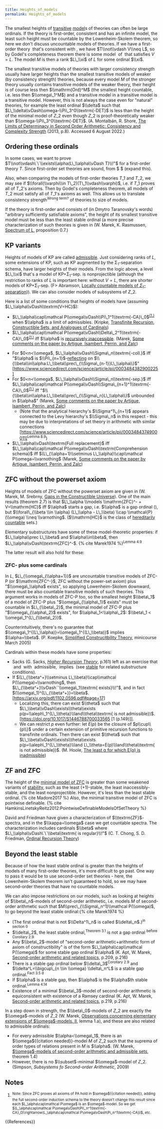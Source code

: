 ```yaml
---
title: Heights_of_models
permalink: Heights_of_models
---
```


The smallest heights of [transitive](Transitive "Transitive") [model](Model "Model")s of theories can often be large ordinals. If the theory is first-order, consistent and has an infinite model, the least such height must be countable by the Lowenheim-Skolem theorem, so here we don't discuss uncountable models of theories. If we have a first-order theory <math>T</math> that's consistent with <math>V=L</math>, we have $T\\not\\vdash V\\neq L$, so by Godel's completeness theorem there is some model <math>M</math> of <math>T</math> that satisfies $V=L$. The model $M$ is then a rank $L\_\\xi$ of $L$ for some ordinal $\\xi$.

The smallest transitive models of theories with larger consistency strength usually have larger heights than the smallest transitive models of weaker (by consistency strength) theories, because every model $M$ of the stronger theory usually contains transitive models of the weaker theory, their height is of course less then $\\mathrm{Ord}^M$ (the smallest height countable, i.e. less then $\\omega\_1^M$) and a transitive model in a transitive model is a transitive model. However, this is not always the case even for "natural" theories, for example the least ordinal $\\delta$ such that $L\_\\delta\\vDash\\omega-\\Pi\_3^0\\textrm{-DET}$ is less than the height of the minimal model of $Z\_2$ even though $Z\_2$ is proof-theoretically weaker than $\\omega-\\Pi\_3^0\\textrm{-DET}$. (A. Montalbán, R. Shore, [The Limits of Determinacy in Second Order Arithmetic: Consistency and Complexity Strength](https://citeseerx.ist.psu.edu/viewdoc/download?doi=10.1.1.298.7514&rep=rep1&type=pdf) (2013, p.8). Accessed 6 August 2022.)
## Ordering these ordinals
In some cases, we want to prove $T\\not\\vdash\`\`\\exists\\alpha(L\_\\alpha\\vDash T)\\!"$ for a first-order theory $T$. Since first-order set theories are sound<!--http://people.umass.edu/partee/726\_04/lectures/Lecture7\_Model\_theory\_expanded.pdf, but is this just about predicate logic?-->, from $ $ (expand this).

Also, when comparing the models of first-order theories $T\_1$ and $T\_2$, we may see if $\\forall(\\varphi\\in T\_2)(T\_1\\vdash\\varphi)$, i.e. if $T\_1$ proves all of $T\_2$'s axioms. Then by Godel's completeness theorem, all models of $T\_2$ must satisfy all of $T\_1$'s axioms as well. This allows us to translate consistency strength<sup>Wrong term?</sup> of theories to size of models.

If the theory is first-order and consists of (in Dmytro Taranovsky's words) "arbitrary sufficiently satisfiable axioms", the height of its smallest transitive model must be less than the least stable ordinal<!--Taranovsky, "Ordinal Notation", section 6.2--> (a more precise characterization of such theories is given in (W. Marek, K. Rasmussen, [Spectrum of L](http://pldml.icm.edu.pl/pldml/element/bwmeta1.element.zamlynska-1afccedc-bd3e-45b8-a2f9-3cbb4c6000bb/c/rm21101.pdf), proposition 0.7.)

## KP variants
Heights of models of KP are called [admissible](Admissible "Admissible"). Just considering ranks of $L$, some extensions of KP, such as KP augmented by the Σ<sub>1</sub>-separation schema, have larger heights of their models. From the logic above, a level $L\_\\xi$ that's a model of KP+Σ<sub>1</sub>-sep. is nonprojectible (although the restriction to ranks of $L$ is important here: without $V=L$, there are shorter models of KP+&Sigma;<sub>1</sub>-sep. (F> Abramson, [Locally countable models of $\Sigma_1$-separation]( https://www.cambridge.org/core/journals/journal-of-symbolic-logic/article/abs/locally-countable-models-of-1separation/28D83F60A5B1D067E7726C464BD78A66))). We can also consider models of subsystems of $Z\_2$.

Here is a list of some conditions that heights of models have (assuming $L\_\\alpha\\vDash\\textrm{V=HC}$):
<!--*$L\_\\alpha\\cap\\mathcal P\\omega\\vDash\\Delta\_1^1\\textrm{-CA}\_0$ when $\\alpha$ is admissible. [https://www.amazon.com/Subsystems-Second-Order-Arithmetic-Perspectives/dp/0521150140]<sup>Claimed on p.293 to follow from (relativization of theorem using proof of) theorem VII.5.17</sup>-->
-   $L\_\\alpha\\cap\\mathcal P\\omega\\vDash\\Pi\_1^1\\textrm{-CA}\_0$<sup>[(1.)](#induction "#induction")</sup> when $\\alpha$ is a limit of admissibles. (Kripke, [Transfinite Recursion, Constructible Sets, and Analogues of Cardinals](http://saulkripkecenter.org/wp-content/uploads/2019/03/Transfinite-Recursion-Constructible-Sets-and-Analogues-of-Cardinals-PUBLIC.pdf#page=12))
-   $L\_\\alpha\\cap\\mathcal P\\omega\\vDash\\Delta\_2^1\\textrm{-CA}\_0$<sup>[(1.)](#induction "#induction")</sup> iff $\\alpha$ is [recursively inaccessible](Admissible "Admissible"). (Marek, [Some comments on the paper by Artigue, Isambert, Perrin, and Zalc](http://matwbn.icm.edu.pl/ksiazki/fm/fm101/fm101120.pdf))
<!--*$L\_\\alpha\\cap\\mathcal P\\omega\\vDash\\Delta\_{n+1}^1\\textrm{-CA}\_0$ when $\\alpha$'s $\\Delta\_n$-projectum is greater than $\\alpha$. [https://www.amazon.com/Subsystems-Second-Order-Arithmetic-Perspectives/dp/0521150140]<sup>Claimed on p.293 to follow from (relativization of theorem using proof of) theorem VII.5.17</sup>-->
-   For $0<n<\\omega$, $L\_\\alpha\\vDash\\Sigma\_n\\textrm{-coll.}$ iff "$\\alpha$ is $\\Pi\_{n+1}$-[reflecting](Reflecting_ordinal "Reflecting ordinal") on $\\{\\beta\\in\\alpha:L\_\\beta\\prec\_{\\Sigma\_{n-1}}L\_\\alpha\\}$" [https://www.sciencedirect.com/science/article/pii/0003484382900225]
-   For $0<n<\\omega$, $L\_\\alpha\\vDash\\Sigma\_n\\textrm{-sep.}$ iff $L\_\\alpha\\cap\\mathcal P\\omega\\vDash\\Sigma\_{n+1}^1\\textrm{-CA}\_0$<sup>[(1.)](#induction "#induction")</sup> iff "$\\{\\beta\\in\\alpha:L\_\\beta\\prec\_{\\Sigma\_n}L\_\\alpha\\}$ unbounded in $\\alpha$" (Marek, [Some comments on the paper by Artigue, Isambert, Perrin, and Zalc](http://matwbn.icm.edu.pl/ksiazki/fm/fm101/fm101120.pdf))
    -   (Note that the analytical hierarchy's $\\Sigma^1\_{n+1}$ appears connected to the Levy hierarchy's $\\Sigma\_n$ in this respect - this may be due to interpretations of set theory in arithmetic with similar connections [https://www.sciencedirect.com/science/article/pii/0003484374900011]<sup>Lemma 8.9</sup>)
-   $L\_\\alpha\\vDash\\textrm{Full replacement}$ iff $L\_\\alpha\\cap\\mathcal P\\omega\\vDash\\textrm{Comprehension schema}$ iff $(L\_{\\alpha+1}\\setminus L\_\\alpha)\\cap\\mathcal P\\omega=\\varnothing$ (Marek, [Some comments on the paper by Artigue, Isambert, Perrin, and Zalc](http://matwbn.icm.edu.pl/ksiazki/fm/fm101/fm101120.pdf))

<!--For the least such heights of models, Simpson2009 has some results connecting theories of arithmetic and set theories (table here?)-->

## ZFC without the powerset axiom
Heights of models of ZFC without the powerset axiom are given in (W. Marek, M. Srebrny, [Gaps in the Constructible Universe](https://web.archive.org/web/20210903025814/https://core.ac.uk/download/pdf/81133582.pdf)). One of the main results (theorem 2.7) is that $L\_\\alpha \\models \\mathrm{ZFC}^- + V=\\mathrm{HC}$ iff $\\alpha$ starts a gap, i.e. $\\alpha$ is a gap ordinal (<math>(L\_{\\alpha+1} - L\_\\alpha) \\cap \\mathcal{P} (\\omega) = \\varnothing</math>), but $\\forall\_{\\beta \\in \\alpha} (L\_\\alpha - L\_\\beta) \\cap \\mathcal{P} (\\omega) \\neq \\varnothing$. ($\\mathrm{HC}$ is the class of [hereditarily countable](Hereditary_cardinality "Hereditary cardinality") sets.)

Elementary substructures have some of these model-theoretic properties: if $L\_\\alpha\\prec L\_\\beta$ and $\\alpha\\in\\beta$, then $L\_\\alpha\\vDash\\textrm{ZFC}^-$. {% cite Marek1974 %}<sup>Lemma 4.9</sup>

The latter result will also hold for these:
### ZFC- plus some cardinals
In $L$, $L\_{\\omega\_{\\alpha+1}}$ are uncountable transitive models of ZFC-P (or $\\mathrm{ZFC^-}$, ZFC without the power-set axiom) plus "$\\omega\_\\alpha$ exists", so applying Lowenheim-Skolem downward, there must be also countable transitive models of such theories. This argument works in models of ZFC-P too, so the smallest height $\\beta\_1$ of a model of ZFC-P plus "$\\omega\_{\\alpha\_1}$ exists" must be countable in $L\_{\\beta\_2}$, the minimal model of ZFC-P plus "$\\omega\_{\\alpha\_2}$ exists", for $\\alpha\_1<\\alpha\_2$: $\\beta\_1 < \\omega\_1^{L\_{\\beta\_2}}$.

Counterintuitively, there's no guarantee that $\\omega\_1^{(L\_\\alpha)}=\\omega\_1^{(L\_\\beta)}$ implies $\\alpha=\\beta$. (P. Koepke, [Simplified Construcitbility Theory](https://web.archive.org/web/20210506223436/https://math.uni-bonn.de/people/koepke/Preprints/Simplified_constructibility_theory_minicourse_Helsinki.pdf#page=21), minicourse March 2005)

Cardinals within these models have some properties:
-   Sacks (G. Sacks, [*Higher Recursion Theory*](https://projecteuclid.org/ebook/Download?urlId=pl%2F1235422639&isFullBook=False), p.161) left as an exercise that <math>\\alpha</math> and <math>\\beta</math> with <math>\\alpha</math> admissible, <math>L\_\\alpha\\vDash``\\beta\\textrm{ is a cardinal} >ω\\!"</math> implies <math>L\_\\beta\\prec\_{\\Sigma\_1}L\_\\alpha</math> (see [stable](Stable "Stable") for related substructure conditions).
-   If $(L\_{\\beta^+}\\setminus L\_\\beta)\\cap\\mathcal P(\\omega)=\\varnothing$, then $L\_{\\beta^+}\\vDash``\\omega\_1\\textrm{ exists}\\!"$, and in fact $(\\omega\_1)^{L\_{\\beta^+}}=\\beta$. [https://arxiv.org/pdf/1102.0596.pdf#page=17]
    -   Localizing this, there can exist $\\theta$ such that $L\_\\beta\\vDash\\exists\\theta\\exists p(p=\\aleph\_1^{L\_\\theta}\\land\\theta\\textrm{ is not admissible})$. [https://doi.org/10.1017/S1446788700033565 <nowiki>[</nowiki>1 (p.149)<nowiki>]</nowiki>].
    -   We can restrict $p$ even further: let $E(p)$ be the closure of $p\\cup\\{p\\}$ under a certain extension of primitive recursion functions to transfinite ordinals. Then there can exist $\\theta$ such that $L\_\\beta\\vDash\\exists\\theta\\exists p(p=\\aleph\_1^{L\_\\theta}\\land L\_\\theta=E(p)\\land\\theta\\textrm{ is not admissible})$. (M. Hoole, [The least α for which E(α) is inadmissible](https://www.cambridge.org/core/services/aop-cambridge-core/content/view/A5F4CBD9F8E256839957532C2D7F9391/S1446788700033565a.pdf/least\_for\_which\_e\_is\_inadmissible.pdf#page=7))

## ZF and ZFC
The height of the [minimal model of ZFC](ZFC#Minimal\_transitive\_model\_of\_.24.5Ctext.7BZFC.7D.24 "ZFC#Minimal\_transitive\_model\_of\_.24.5Ctext.7BZFC.7D.24") is greater than some weakened variants of [stability](Stable "Stable"), such as the least (+1)-stable, the least inaccessibly-stable, and the least nonprojectible. However, it's less than the least stable ordinal. {% cite Madore2017 %} Also, the minimal transitive model of ZFC is pointwise definable. {% cite HamkinsLinetskyReitz2012:PointwiseDefinableModelsOfSetTheory %}

David and Friedman have given a characterization of $\\textrm{ZF}$-spectra, and in the $\\kappa=\\omega$ case we get countable spectra. The characterization includes cardinals $\\beta$ where $L\_\\alpha\\vDash\`\`\\beta\\textrm{ is regular}\\!"$ (C. T. Chong, S. D. Friedman, [Ordinal Recursion Theory](https://arxiv.org/pdf/math/9609203.pdf#page=20))

## Beyond the least stable
Because of how the least stable ordinal is greater than the heights of models of many first-order theories, it's more difficult to go past. One way to pass it would be to use second-order set theories - here, the Lowenheim-Skolem theorem isn't guaranteed to hold, so we may have second-order theories that have no countable models.

We can also impose restrictions on our models, such as looking at heights of $\\beta\_n$-models of second-order arithmetic, i.e. models $M$ of second-order arithmetic such that $M\\prec\_{\\Sigma\_n^1}\\mathcal P(\\omega)$, to go beyond the least stable ordinal:{% cite Marek1974 %}
-    (The first ordinal that is not $\\Delta^1\_n$ is called $\\delta\_n$.)<sup>in section 0</sup>
-    $\\delta\_2$, the least stable ordinal,<sup>Theorem 3.1</sup> is not a gap ordinal <sup>before Corollary 2.9</sup>
-    Any $\\beta\_2$-model of "second-order arithmetic+arithmetic form of axiom of constructibility" is of the form $L\_\\alpha\\cap\\mathcal P(\\omega)$ for some stable gap ordinal $\\alpha$ (K. Apt, W. Marek, [Second-order arithmetic and related topics](https://www.sciencedirect.com/science/article/pii/0003484374900011), p.209, p.216)
-    Τhere is a stable gap ordinal below $\\delta\_3$<sup>Corollary 2.9</sup> and $\\delta^L=\\bigcup\_{n \\in \\omega} \\delta\_n^L$ is a stable gap ordinal.<sup>Fact 3.5 d</sup>
-    If $\\alpha$ is a stable gap, then $\\alpha$ is the $\\alpha$th stable ordinal.<sup>Lemma 4.14</sup>
-    Existence of a minimal $\\beta\_3$-model of second-order arithmetic is equiconsistent with existence of a Ramsey cardinal (K. Apt, W. Marek, [Second-order arithmetic and related topics](https://www.sciencedirect.com/science/article/pii/0003484374900011), p.219, p.216)

In a step down in strength, the $\\beta\_0$-models of $Z\_2$ are exactly the $\\omega$-models of $Z\_2$ (W. Marek, [Observations concerning elementary extensions of $\\omega$-models. II](https://www.jstor.org/stable/2272059), lemma 1.a), and these are also related to admissible ordinals:
-   For every admissible $\\alpha<\\omega\_1$, there is an $\\omega${{citation needed}}-model $M$ of $Z\_2$ such that the suprema of order types of relations present in $M$ is $\\alpha$. (W. Marek, [$\\omega$-models of second-order arithmetic and admissible sets](http://matwbn.icm.edu.pl/ksiazki/fm/fm98/fm9818.pdf), theorem 1.4)
-   However, there is no $\\subset$-minimal $\\omega$-model of $Z\_2$. (Simpson, *Subsystems fo Second-order Arithmetic*, 2009)

## Notes
<ol>
<li id="induction"><sup>Note: Since ZFC proves all axioms of PA hold in $\omega${{citation needed}}, adding the full second-order induction schema to the theory doesn't change this result since each $L_\alpha\cap\mathcal P\omega$ is an $\omega$-model. So we get $(L_\alpha\cap\mathcal P\omega\vDash\Pi\_n^1\textrm{-CA}_0)\rightarrow(L_\alpha\cap\mathcal P\omega\vDash\Pi_n^1\textrm{-CA})$, etc.</sup></li>
</ol>
{{References}}

